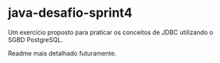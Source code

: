 # java-desafio-sprint4
Um exercício proposto para praticar os conceitos de JDBC utilizando o SGBD PostgreSQL.

Readme mais detalhado futuramente.
